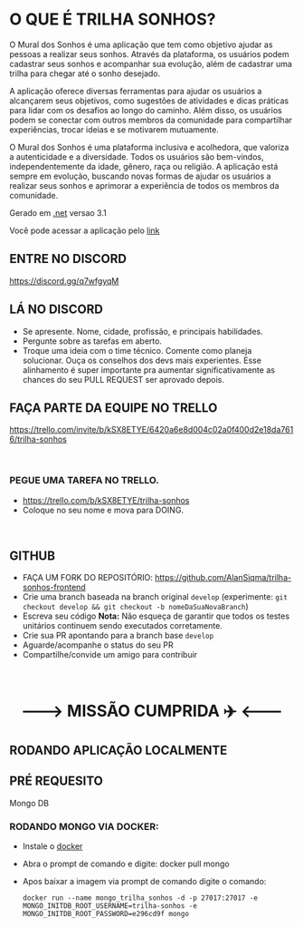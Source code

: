 # O QUE É TRILHA SONHOS?
O Mural dos Sonhos é uma aplicação que tem como objetivo ajudar as pessoas a realizar seus sonhos. Através da plataforma, os usuários podem cadastrar seus sonhos e acompanhar sua evolução, além de cadastrar uma trilha para chegar até o sonho desejado.

A aplicação oferece diversas ferramentas para ajudar os usuários a alcançarem seus objetivos, como sugestões de atividades e dicas práticas para lidar com os desafios ao longo do caminho. Além disso, os usuários podem se conectar com outros membros da comunidade para compartilhar experiências, trocar ideias e se motivarem mutuamente.

O Mural dos Sonhos é uma plataforma inclusiva e acolhedora, que valoriza a autenticidade e a diversidade. Todos os usuários são bem-vindos, independentemente da idade, gênero, raça ou religião. A aplicação está sempre em evolução, buscando novas formas de ajudar os usuários a realizar seus sonhos e aprimorar a experiência de todos os membros da comunidade.

Gerado em [.net](https://dotnet.microsoft.com/en-us/download/dotnet/3.1) versao 3.1

Você pode acessar a aplicação pelo [link](https://www.trilhasonhos.com.br/)

## ENTRE NO DISCORD
https://discord.gg/q7wfgyqM

## LÁ NO DISCORD
- Se apresente. Nome, cidade, profissão, e principais habilidades.
- Pergunte sobre as tarefas em aberto.
- Troque uma ideia com o time técnico. Comente como planeja solucionar. Ouça os conselhos dos devs mais experientes. Esse alinhamento é super importante pra aumentar significativamente as chances do seu PULL REQUEST ser aprovado depois.

## FAÇA PARTE DA EQUIPE NO TRELLO

https://trello.com/invite/b/kSX8ETYE/6420a6e8d004c02a0f400d2e18da7616/trilha-sonhos

</br>

### PEGUE UMA TAREFA NO TRELLO.

- https://trello.com/b/kSX8ETYE/trilha-sonhos
- Coloque no seu nome e mova para DOING.

</br>

##  GITHUB

- FAÇA UM FORK DO REPOSITÓRIO: https://github.com/AlanSiqma/trilha-sonhos-frontend
- Crie uma branch baseada na branch original `develop`
    (experimente: `git checkout develop && git checkout -b nomeDaSuaNovaBranch`)
- Escreva seu código
    **Nota:** Não esqueça de garantir que todos os testes unitários continuem sendo executados corretamente.
- Crie sua PR apontando para a branch base `develop`
- Aguarde/acompanhe o status do seu PR
- Compartilhe/convide um amigo para contribuir

</br>

<h1 style="text-align: center;">---> MISSÃO CUMPRIDA ✈️ <---</h1>


## RODANDO APLICAÇÃO LOCALMENTE

## PRÉ REQUESITO
Mongo DB

### RODANDO MONGO VIA DOCKER:
- Instale o [docker](https://docs.docker.com/engine/install/)
- Abra o prompt de comando e digite: docker pull mongo 
- Apos baixar a imagem via prompt de comando digite o comando: 

    `docker run --name mongo_trilha_sonhos -d -p 27017:27017 -e MONGO_INITDB_ROOT_USERNAME=trilha-sonhos -e MONGO_INITDB_ROOT_PASSWORD=e296cd9f mongo`
